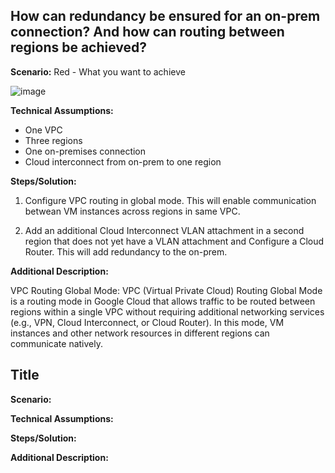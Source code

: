 ## **How can redundancy be ensured for an on-prem connection? And how can routing between regions be achieved?**

**Scenario:**
Red - What you want to achieve

![image](https://github.com/user-attachments/assets/f2ad476b-9c5c-4909-9427-4927860ba8ff)

**Technical Assumptions:**
  - One VPC
  - Three regions
  - One on-premises connection
  - Cloud interconnect from on-prem to one region
    
**Steps/Solution:**
1. Configure VPC routing in global mode. This will enable communication betwean VM instances across regions in same VPC.

2. Add an additional Cloud Interconnect VLAN attachment in a second region that does not yet have a VLAN attachment and Configure a Cloud Router. This will add redundancy to the on-prem.

**Additional Description:**

VPC Routing Global Mode:
VPC (Virtual Private Cloud) Routing Global Mode is a routing mode in Google Cloud that allows traffic to be routed between regions within a single VPC without requiring additional networking services (e.g., VPN, Cloud Interconnect, or Cloud Router). In this mode, VM instances and other network resources in different regions can communicate natively.

## **Title**

**Scenario:**


**Technical Assumptions:**

**Steps/Solution:**

**Additional Description:**
